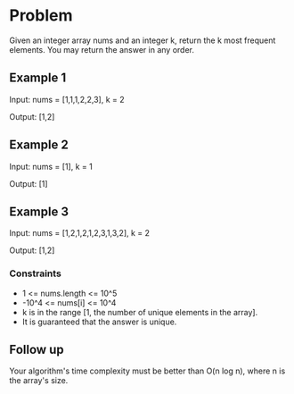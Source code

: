# Problem

Given an integer array nums and an integer k, return the k most frequent elements. You may return the answer in any order.

## Example 1

Input: nums = [1,1,1,2,2,3], k = 2

Output: [1,2]

## Example 2

Input: nums = [1], k = 1

Output: [1]

## Example 3

Input: nums = [1,2,1,2,1,2,3,1,3,2], k = 2

Output: [1,2]

### Constraints

- 1 <= nums.length <= 10^5
- -10^4 <= nums[i] <= 10^4
- k is in the range [1, the number of unique elements in the array].
- It is guaranteed that the answer is unique.
 
## Follow up

Your algorithm's time complexity must be better than O(n log n), where n is the array's size.
